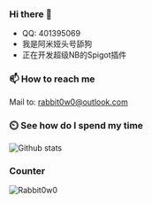 ### Hi there 👋

- QQ: 401395069
- 我是阿米娅头号舔狗
- 正在开发超级NB的Spigot插件

### 📫 How to reach me
Mail to: rabbit0w0@outlook.com

### ⏲️ See how do I spend my time
![Github stats](https://github-readme-stats.vercel.app/api?username=Rabbit0w0&show_icons=true&include_all_commits=true&count_private=true)

### Counter
![Rabbit0w0](https://count.getloli.com/get/@Rabbit0w0)

<!-- https://www.aliyundrive.com/s/dc9b7cQJHH8 -->
